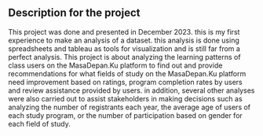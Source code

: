 ## Description for the project
This project was done and presented in December 2023. this is my first experience to make an analysis of a dataset. this analysis is done using spreadsheets and tableau as tools for visualization and is still far from a perfect analysis. This project is about analyzing the learning patterns of class users on the MasaDepan.Ku platform to find out and provide recommendations for what fields of study on the MasaDepan.Ku platform need improvement based on ratings, program completion rates by users and review assistance provided by users. in addition, several other analyses were also carried out to assist stakeholders in making decisions such as analyzing the number of registrants each year, the average age of users of each study program, or the number of participation based on gender for each field of study.
